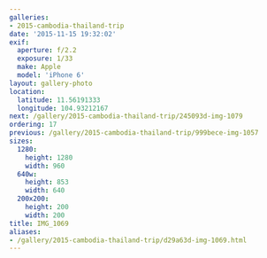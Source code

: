 ```yaml
---
galleries:
- 2015-cambodia-thailand-trip
date: '2015-11-15 19:32:02'
exif:
  aperture: f/2.2
  exposure: 1/33
  make: Apple
  model: 'iPhone 6'
layout: gallery-photo
location:
  latitude: 11.56191333
  longitude: 104.93212167
next: /gallery/2015-cambodia-thailand-trip/245093d-img-1079
ordering: 17
previous: /gallery/2015-cambodia-thailand-trip/999bece-img-1057
sizes:
  1280:
    height: 1280
    width: 960
  640w:
    height: 853
    width: 640
  200x200:
    height: 200
    width: 200
title: IMG_1069
aliases:
- /gallery/2015-cambodia-thailand-trip/d29a63d-img-1069.html
---
```

